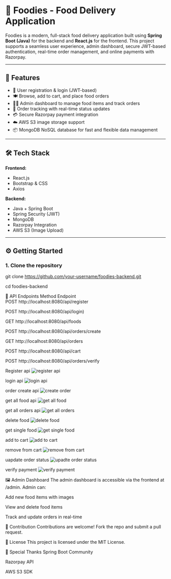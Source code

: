 # 🍔 Foodies - Food Delivery Application

Foodies is a modern, full-stack food delivery application built using **Spring Boot (Java)** for the backend and **React.js** for the frontend. This project supports a seamless user experience, admin dashboard, secure JWT-based authentication, real-time order management, and online payments with Razorpay.

---

## 🚀 Features

- 🛒 User registration & login (JWT-based)
- 🍽️ Browse, add to cart, and place food orders
- 👨‍🍳 Admin dashboard to manage food items and track orders
- 🧾 Order tracking with real-time status updates
- 💳 Secure Razorpay payment integration
- ☁️ AWS S3 image storage support
- 📦 MongoDB NoSQL database for fast and flexible data management

---

## 🛠️ Tech Stack

**Frontend:**
- React.js
- Bootstrap & CSS
- Axios

**Backend:**
- Java + Spring Boot
- Spring Security (JWT)
- MongoDB
- Razorpay Integration
- AWS S3 (Image Upload)

---

## ⚙️ Getting Started

### 1. Clone the repository


git clone https://github.com/your-username/foodies-backend.git


cd foodies-backend








🔐 API Endpoints
Method	                                                     Endpoint	                                                                 
POST	                                                     http://localhost:8080/api/register                                       


POST	                                                    http://localhost:8080/api/login)                  

GET	                                                      http://localhost:8080/api/foods	 


POST	                                                   http://localhost:8080/api/orders/create                

GET	                                                     http://localhost:8080/api/orders                     

POST	                                                  http://localhost:8080/api/cart                   

POST	                                                    http://localhost:8080/api/orders/verify             



Register api
![register api](https://github.com/user-attachments/assets/85489c25-06c7-4070-af1c-63f3562c9fb7)



login api
![login api](https://github.com/user-attachments/assets/de3360ab-e41d-410a-899b-d4410d6d6ff5)

order create api
![create order](https://github.com/user-attachments/assets/a641a29b-fe56-4804-94ce-8cd1bdee05db)


get all food api
![get all food](https://github.com/user-attachments/assets/4aaf8399-558a-4435-aa60-5a2a177ee450)


get all orders api
![get all orders](https://github.com/user-attachments/assets/c672568a-a3c6-49d3-b061-d4cbd82f9452)



delete food
![delete food](https://github.com/user-attachments/assets/839ae0c1-6521-4aef-865a-c4ba6a0b7816)

get single food
![get single food](https://github.com/user-attachments/assets/701ccdb8-a85f-45be-9029-54cbe865d970)



add to cart
![add to cart](https://github.com/user-attachments/assets/f1e52284-f8f7-4c98-b7dc-05abc6fe089b)



remove from cart
![remove from cart](https://github.com/user-attachments/assets/300da923-9bd0-493a-9bc7-94c6e1e77fd9)




uapdate order status
![upadte order status](https://github.com/user-attachments/assets/4fac1fa7-18a1-4a55-85b7-0d5311a1188d)




verify payment
![verify payment](https://github.com/user-attachments/assets/220f2073-4619-4e59-aa63-e0dea1f3bb92)






🖼️ Admin Dashboard
The admin dashboard is accessible via the frontend at /admin. Admin can:

Add new food items with images

View and delete food items

Track and update orders in real-time

🤝 Contribution
Contributions are welcome! Fork the repo and submit a pull request.



📄 License
This project is licensed under the MIT License.

🙌 Special Thanks
Spring Boot Community

Razorpay API

AWS S3 SDK

